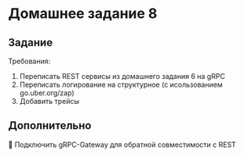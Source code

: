 # Домашнее задание 8

## Задание

Требования:
1) Переписать REST сервисы из домашнего задания 6 на gRPC
2) Переписать логирование на структурное (с исользованием go.uber.org/zap)
3) Добавить трейсы

## Дополнительно
💎 Подключить gRPC-Gateway для обратной совместимости с REST